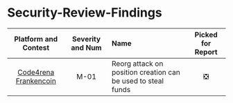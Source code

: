 # Security-Review-Findings
| Platform and Contest | Severity and Num | Name | Picked for Report |
| :-------------: | :----: | :---------------- | :--------------: |
| [Code4rena Frankencoin](https://code4rena.com/reports/2023-04-frankencoin) | M-01 | Reorg attack on position creation can be used to steal funds | :negative_squared_cross_mark: |
